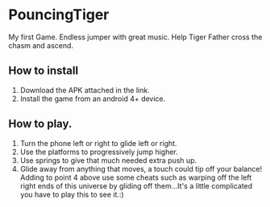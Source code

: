 # PouncingTiger
My first Game. Endless jumper with great music.
Help Tiger Father cross the chasm and ascend.

## How to install
1. Download the APK attached in the link.
2. Install the game from an android 4+ device.

## How to play.
1. Turn the phone left or right to glide left or right.
2. Use the platforms to progressively jump higher.
3. Use springs to give that much needed extra push up.
4. Glide away from anything that moves, a touch could tip off your balance!
<br />Adding to point 4 above use some cheats such as warping off the left right ends of this universe by gliding off them...It's a little complicated you have to play this to see it.:)
